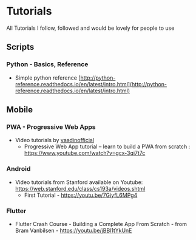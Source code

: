 # Tutorials
All Tutorials I follow, followed and would be lovely for people to use

## Scripts
### Python - Basics, Reference
- Simple python reference [http://python-reference.readthedocs.io/en/latest/intro.html](http://python-reference.readthedocs.io/en/latest/intro.html)

## Mobile
### PWA - Progressive Web Apps
- Video tutorials by [vaadinofficial](https://www.youtube.com/channel/UCsGakFIbOsj-fgPFLf1QlQA)
  - Progressive Web App tutorial – learn to build a PWA from scratch : https://www.youtube.com/watch?v=gcx-3qi7t7c
### Android
- Video tutorials from Stanford available on Youtube: https://web.stanford.edu/class/cs193a/videos.shtml
  - First Tutorial - https://youtu.be/7GiyfL6MPg4
### Flutter
- Flutter Crash Course - Building a Complete App From Scratch - from Bram Vanbilsen - https://youtu.be/jBBl1tYkUnE
